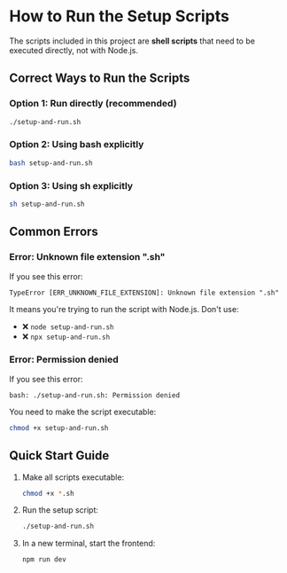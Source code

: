 # How to Run the Setup Scripts

The scripts included in this project are **shell scripts** that need to be executed directly, not with Node.js.

## Correct Ways to Run the Scripts

### Option 1: Run directly (recommended)

```bash
./setup-and-run.sh
```

### Option 2: Using bash explicitly

```bash
bash setup-and-run.sh
```

### Option 3: Using sh explicitly

```bash
sh setup-and-run.sh
```

## Common Errors

### Error: Unknown file extension ".sh"

If you see this error:

```
TypeError [ERR_UNKNOWN_FILE_EXTENSION]: Unknown file extension ".sh"
```

It means you're trying to run the script with Node.js. Don't use:

- ❌ `node setup-and-run.sh`
- ❌ `npx setup-and-run.sh`

### Error: Permission denied

If you see this error:

```
bash: ./setup-and-run.sh: Permission denied
```

You need to make the script executable:

```bash
chmod +x setup-and-run.sh
```

## Quick Start Guide

1. Make all scripts executable:

   ```bash
   chmod +x *.sh
   ```

2. Run the setup script:

   ```bash
   ./setup-and-run.sh
   ```

3. In a new terminal, start the frontend:
   ```bash
   npm run dev
   ```

